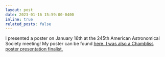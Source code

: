 ```yaml
---
layout: post
date: 2023-01-16 15:59:00-0400
inline: true
related_posts: false
---
```


I presented a poster on January 16th at the 245th American Astronomical Society meeting! My poster can be found <a href='https://aas242-aas.ipostersessions.com/?s=53-04-57-CC-95-B3-44-F6-6E-81-E5-1A-8E-1C-B8-63'>here. I was also a Chambliss poster presentation finalist. 

